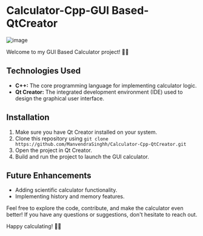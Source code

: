 # Calculator-Cpp-GUI Based-QtCreator

![image](https://github.com/ManvendraSinghh/Calculator-Cpp-QtCreator/assets/117578356/e5c5d1d6-91ca-4f54-8cef-9488838e4f2c)

Welcome to my GUI Based Calculator project! 🧮✨

## Technologies Used

- **C++:** The core programming language for implementing calculator logic.
- **Qt Creator:** The integrated development environment (IDE) used to design the graphical user interface.

## Installation

1. Make sure you have Qt Creator installed on your system.
2. Clone this repository using `git clone https://github.com/ManvendraSinghh/Calculator-Cpp-QtCreator.git`
3. Open the project in Qt Creator.
4. Build and run the project to launch the GUI calculator.

## Future Enhancements

- Adding scientific calculator functionality.
- Implementing history and memory features.

Feel free to explore the code, contribute, and make the calculator even better! If you have any questions or suggestions, don't hesitate to reach out.

Happy calculating! 🧮🌟
